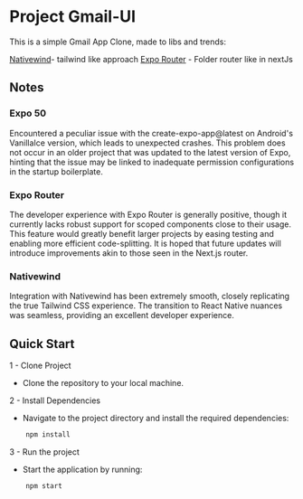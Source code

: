 # Project Gmail-UI

This is a simple Gmail App Clone, made to libs and trends:

[Nativewind](https://www.nativewind.dev/)- tailwind like approach
[Expo Router](https://docs.expo.dev/router/installation/#quick-start) - Folder router like in nextJs

## Notes

### Expo 50

Encountered a peculiar issue with the create-expo-app@latest on Android's VanillaIce version, which leads to unexpected crashes. This problem does not occur in an older project that was updated to the latest version of Expo, hinting that the issue may be linked to inadequate permission configurations in the startup boilerplate.

### Expo Router

The developer experience with Expo Router is generally positive, though it currently lacks robust support for scoped components close to their usage. This feature would greatly benefit larger projects by easing testing and enabling more efficient code-splitting. It is hoped that future updates will introduce improvements akin to those seen in the Next.js router.

### Nativewind

Integration with Nativewind has been extremely smooth, closely replicating the true Tailwind CSS experience. The transition to React Native nuances was seamless, providing an excellent developer experience.

## Quick Start

1 - Clone Project

- Clone the repository to your local machine.

2 - Install Dependencies

- Navigate to the project directory and install the required dependencies:

```bash
    npm install
```

3 - Run the project

- Start the application by running:

```bash
    npm start
```
